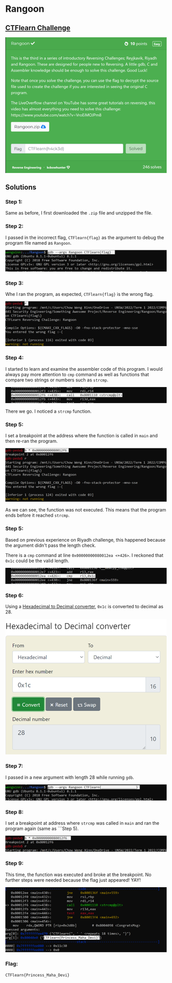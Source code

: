 # Rangoon

## [CTFlearn Challenge](https://ctflearn.com/challenge/994)
<img src="rangoon - solved.png">

## Solutions
### Step 1: 
Same as before, I first downloaded the ```.zip``` file and unzipped the file. 

### Step 2: 
I passed in the incorrect flag, ```CTFlearn{flag}``` as the argument to debug the program file named as ```Rangoon```. 

<img src="rangoon - 1.png">

### Step 3: 
Whe I ran the program, as expected, ```CTFlearn{flag}``` is the wrong flag. 

<img src="rangoon - 2.png">

### Step 4: 
I started to learn and examine the assembler code of this program. I would always pay more attention to  ```cmp``` command as well as functions that compare two strings or numbers such as ```strcmp```. 

<img src="rangoon - 3.png">

There we go. I noticed a ```strcmp``` function.

### Step 5: 
I set a breakpoint at the address where the function is called in ```main``` and then re-ran the program. 

<img src="rangoon - 4.png">

As we can see, the function was not executed. This means that the program ends before it reached ```strcmp```.  

### Step  5: 
Based on previous experience on Riyadh challenge, this happened because the argument didn't pass the length check.  

There is a ```cmp``` command at line ```0x00000000080012ea <+426>```. I reckoned that ```0x1c``` could be the valid length. 

<img src="rangoon - 5.png">

### Step 6: 
Using a [Hexadecimal to Decimal converter](https://www.rapidtables.com/convert/number/hex-to-decimal.html), ```0x1c``` is converted to decimal as 28. 

<img src="rangoon - 6.png">

### Step 7: 
I passed in a new argument with length 28 while running ```gdb```. 

<img src="rangoon - 7.png">

### Step 8: 
I set a breakpoint at address where ```strcmp``` was called in ```main``` and ran the program again (same as ```Step 5).

<img src="rangoon - 8.png">

### Step 9: 
This time, the function was executed and broke at the breakpoint. No further steps were needed because the flag just appeared! YAY!

<img src="rangoon - 9.png">

### Flag: 
```CTFlearn{Princess_Maha_Devi}```